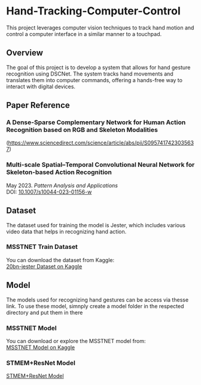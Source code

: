 # Hand-Tracking-Computer-Control

This project leverages computer vision techniques to track hand motion and control a computer interface in a similar manner to a touchpad.

## Overview

The goal of this project is to develop a system that allows for hand gesture recognition using DSCNet. The system tracks hand movements and translates them into computer commands, offering a hands-free way to interact with digital devices.

## Paper Reference

### A Dense-Sparse Complementary Network for Human Action Recognition based on RGB and Skeleton Modalities
(https://www.sciencedirect.com/science/article/abs/pii/S0957417423035637)

### Multi-scale Spatial–Temporal Convolutional Neural Network for Skeleton-based Action Recognition  
May 2023. *Pattern Analysis and Applications*<br>
DOI: [10.1007/s10044-023-01156-w](https://doi.org/10.1007/s10044-023-01156-w)

## Dataset

The dataset used for training the model is Jester, which includes various video data that helps in recognizing hand action.

### MSSTNET Train Dataset  
You can download the dataset from Kaggle:  
[20bn-jester Dataset on Kaggle](https://www.kaggle.com/datasets/toxicmender/20bn-jester)

## Model

The models used for recognizing hand gestures can be access via thesse link.
To use these model, simnply create a model folder in the respected directory and put them in there

### MSSTNET Model  
You can download or explore the MSSTNET model from:  
[MSSTNET Model on Kaggle](https://www.kaggle.com/models/joemum/mssnet_model)

### STMEM+ResNet Model
[STMEM+ResNet Model](https://drive.google.com/file/d/18S8gpzzmWoBoKfEFyigjb8G8pAp7gA_g/view?usp=sharing)

